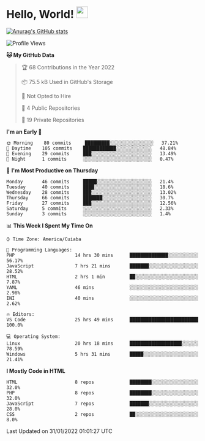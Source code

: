 
# Hello, World! <img src="https://raw.githubusercontent.com/MartinHeinz/MartinHeinz/master/wave.gif" width="30px">

[![Anurag's GitHub stats](https://github-readme-stats.vercel.app/api?username=ilismarque&count_private=true&show_icons=true&theme=dracula)](https://github.com/anuraghazra/github-readme-stats)

<!--START_SECTION:waka-->
![Profile Views](http://img.shields.io/badge/Profile%20Views-5-blue)

**🐱 My GitHub Data** 

> 🏆 68 Contributions in the Year 2022
 > 
> 📦 75.5 kB Used in GitHub's Storage 
 > 
> 🚫 Not Opted to Hire
 > 
> 📜 4 Public Repositories 
 > 
> 🔑 19 Private Repositories  
 > 
**I'm an Early 🐤** 

```text
🌞 Morning    80 commits     █████████░░░░░░░░░░░░░░░░   37.21% 
🌆 Daytime    105 commits    ████████████░░░░░░░░░░░░░   48.84% 
🌃 Evening    29 commits     ███░░░░░░░░░░░░░░░░░░░░░░   13.49% 
🌙 Night      1 commits      ░░░░░░░░░░░░░░░░░░░░░░░░░   0.47%

```
📅 **I'm Most Productive on Thursday** 

```text
Monday       46 commits     █████░░░░░░░░░░░░░░░░░░░░   21.4% 
Tuesday      40 commits     ████░░░░░░░░░░░░░░░░░░░░░   18.6% 
Wednesday    28 commits     ███░░░░░░░░░░░░░░░░░░░░░░   13.02% 
Thursday     66 commits     ███████░░░░░░░░░░░░░░░░░░   30.7% 
Friday       27 commits     ███░░░░░░░░░░░░░░░░░░░░░░   12.56% 
Saturday     5 commits      ░░░░░░░░░░░░░░░░░░░░░░░░░   2.33% 
Sunday       3 commits      ░░░░░░░░░░░░░░░░░░░░░░░░░   1.4%

```


📊 **This Week I Spent My Time On** 

```text
⌚︎ Time Zone: America/Cuiaba

💬 Programming Languages: 
PHP                      14 hrs 30 mins      ██████████████░░░░░░░░░░░   56.17% 
JavaScript               7 hrs 21 mins       ███████░░░░░░░░░░░░░░░░░░   28.52% 
HTML                     2 hrs 1 min         ██░░░░░░░░░░░░░░░░░░░░░░░   7.87% 
YAML                     46 mins             ░░░░░░░░░░░░░░░░░░░░░░░░░   2.98% 
INI                      40 mins             ░░░░░░░░░░░░░░░░░░░░░░░░░   2.62%

🔥 Editors: 
VS Code                  25 hrs 49 mins      █████████████████████████   100.0%

💻 Operating System: 
Linux                    20 hrs 18 mins      ███████████████████░░░░░░   78.59% 
Windows                  5 hrs 31 mins       █████░░░░░░░░░░░░░░░░░░░░   21.41%

```

**I Mostly Code in HTML** 

```text
HTML                     8 repos             ████████░░░░░░░░░░░░░░░░░   32.0% 
PHP                      8 repos             ████████░░░░░░░░░░░░░░░░░   32.0% 
JavaScript               7 repos             ███████░░░░░░░░░░░░░░░░░░   28.0% 
CSS                      2 repos             ██░░░░░░░░░░░░░░░░░░░░░░░   8.0%

```



 Last Updated on 31/01/2022 01:01:27 UTC
<!--END_SECTION:waka-->

<!--
**ilismarque/ilismarque** is a ✨ _special_ ✨ repository because its `README.md` (this file) appears on your GitHub profile.

Here are some ideas to get you started:

- 🔭 I’m currently working on ...
- 🌱 I’m currently learning ...
- 👯 I’m looking to collaborate on ...
- 🤔 I’m looking for help with ...
- 💬 Ask me about ...
- 📫 How to reach me: ...
- 😄 Pronouns: ...
- ⚡ Fun fact: ...
-->
